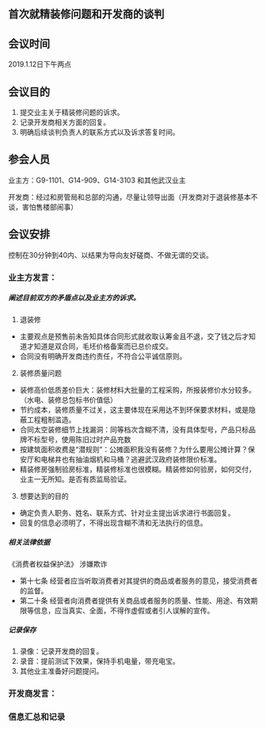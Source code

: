 ## 首次就精装修问题和开发商的谈判

## 会议时间
2019.1.12日下午两点

## 会议目的
1. 提交业主关于精装修问题的诉求。
2. 记录开发商相关方面的回复。
3. 明确后续谈判负责人的联系方式以及诉求答复时间。

## 参会人员
业主方：G9-1101、G14-909、G14-3103 和其他武汉业主

开发商：经过和房管局和总部的沟通，尽量让领导出面（开发商对于退装修基本不谈，害怕售楼部闹事）

## 会议安排
控制在30分钟到40内、以结果为导向友好磋商、不做无谓的交谈。

### 业主方发言：
##### 阐述目前双方的矛盾点以及业主方的诉求。
1. 退装修
* 主要观点是预售前未告知具体合同形式就收取认筹金且不退，交了钱之后才知道才知道是双合同，毛坯价格备案而已总价成交。
* 合同没有明确开发商违约责任，不符合公平诚信原则。

2. 装修质量问题
* 装修高价低质差价巨大：装修材料大批量的工程采购，所报装修价水分较多。（水电、装修总包标书价值低）
* 节约成本，装修质量不过关，这主要体现在采用达不到环保要求材料，或是隐蔽工程粗制滥造。
* 合同太空装修细节上找漏洞：同等档次含糊不清，没有具体型号，产品只标品牌不标型号，使用陈旧过时产品充数
* 按建筑面积收费是“潜规则”：公摊面积我没有装修？为什么要用公摊计算？保安厅和电梯井也有抽油烟机和马桶？逃避武汉政府装修限价标准。
* 精装修房强制验房标准，精装修标准也很模糊。精装修如何验房，如何交付，业主一无所知。是否有质监局验证。

3. 想要达到的目的
* 确定负责人职务、姓名、联系方式、针对业主提出诉求进行书面回复。
* 回复的信息必须明了，不得出现含糊不清和无法执行的信息。

##### 相关法律依据
《消费者权益保护法》 涉嫌欺诈
 * 第十七条 经营者应当听取消费者对其提供的商品或者服务的意见，接受消费者的监督。
 * 第二十条 经营者向消费者提供有关商品或者服务的质量、性能、用途、有效期限等信息，应当真实、全面，不得作虚假或者引人误解的宣传。

##### 记录保存
1. 录像：记录开发商的回复。
2. 录音：提前测试下效果，保持手机电量，带充电宝。
3. 其他业主准备好问题提问。

### 开发商发言：


### 信息汇总和记录
